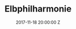 ---
title: Elbphilharmonie
date: 2017-11-18 20:00:00 Z
venue: Elbphilharmonie
location: Hamburg
tickets: https://www.elbphilharmonie.de/de/programm/benjamin-clementine/9034
country: Germany
---